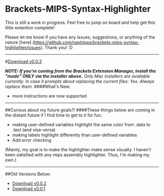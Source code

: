 # Brackets-MIPS-Syntax-Highlighter
This is still a work in progress. Feel free to jump on board and help get this little extention complete!

Please let me know if you have any issues, suggestions, or anything of the nature [here] (https://github.com/naphipps/brackets-mips-syntax-highlighter/issues). Thank you! :D
***

#[Download v0.0.3](https://github.com/naphipps/brackets-mips-syntax-highlighter/blob/master/Installer/MIPS%20Syntax%20Highlighter%20for%20Brackets%20v0.0.3.dmg?raw=true)

**_NOTE:_ _*If you're coming from the Brackets Extension Manager, install the "mode" ONLY via the installer above.*_**
*Only Mac installers are available currently. In case it prompts about replacing the current files: Yes. Always replace them.*
####What's New:
- more instructions are now supported

***

##Curious about my future goals?!
####These things below are coming in the distant future if I find time to get to it for fun.
- making user-defined variables highlight the same color from .data to .text (and visa-versa)
- making labels highlight differently than user-defined variables
- Add error checking
 
(Mainly, my goal is to make the highlighter make sense visually. I haven't been satisfied with any mips assembly highlighter. Thus, I'm making my own.)

***

##Old Versions Below:
- [Download v0.0.2](https://github.com/naphipps/brackets-mips-syntax-highlighter/blob/master/Installer/MIPS%20Syntax%20Highlighter%20for%20Brackets%20v0.0.2.dmg?raw=true)
- [Download v0.0.1](https://github.com/naphipps/brackets-mips-syntax-highlighter/blob/master/Installer/MIPS%20Syntax%20Highlighter%20for%20Brackets%20v0.0.1.dmg?raw=true)
